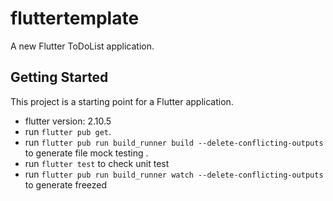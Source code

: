 # fluttertemplate

A new Flutter ToDoList application.

## Getting Started

This project is a starting point for a Flutter application.


- flutter version: 2.10.5
- run `flutter pub get`.
- run `flutter pub run build_runner build --delete-conflicting-outputs` to generate file mock testing . 
- run `flutter test` to check unit test
- run `flutter pub run build_runner watch --delete-conflicting-outputs` to generate freezed
